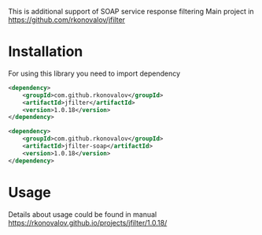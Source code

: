 
This is additional support of SOAP service response filtering
Main project in https://github.com/rkonovalov/jfilter

# Installation
For using this library you need to import dependency

```xml
<dependency>
    <groupId>com.github.rkonovalov</groupId>
    <artifactId>jfilter</artifactId>
    <version>1.0.18</version>
</dependency>

<dependency>
    <groupId>com.github.rkonovalov</groupId>
    <artifactId>jfilter-soap</artifactId>
    <version>1.0.18</version>
</dependency>
```

# Usage
Details about usage could be found in manual https://rkonovalov.github.io/projects/jfilter/1.0.18/